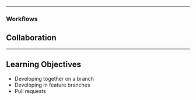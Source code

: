 
---

### Workflows

## Collaboration

---

## Learning Objectives

 * Developing together on a branch
 * Developing in feature branches
 * Pull requests
